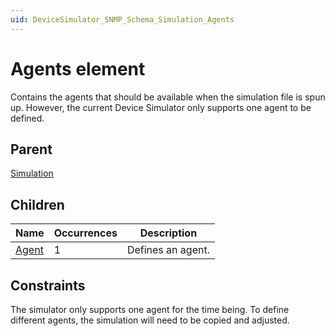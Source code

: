 ```yaml
---
uid: DeviceSimulator_SNMP_Schema_Simulation_Agents
---
```


# Agents element

Contains the agents that should be available when the simulation file is spun up. However, the current Device Simulator only supports one agent to be defined.

## Parent

[Simulation](xref:DeviceSimulator_SNMP_Schema_Simulation)

## Children

|Name|Occurrences|Description|
|--- |--- |--- |
|[Agent](xref:DeviceSimulator_SNMP_Schema_Simulation_Agents_Agent)|1|Defines an agent.|

## Constraints

The simulator only supports one agent for the time being. To define different agents, the simulation will need to be copied and adjusted.